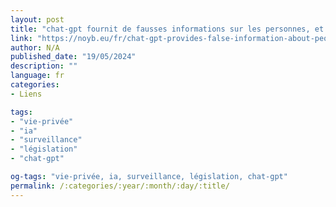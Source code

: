 ```yaml
---
layout: post
title: "chat-gpt fournit de fausses informations sur les personnes, et openai ne peut pas les corriger"
link: "https://noyb.eu/fr/chat-gpt-provides-false-information-about-people-and-openai-cant-correct-it"
author: N/A
published_date: "19/05/2024"
description: ""
language: fr
categories:
- Liens

tags:
- "vie-privée"
- "ia"
- "surveillance"
- "législation"
- "chat-gpt"

og-tags: "vie-privée, ia, surveillance, législation, chat-gpt"
permalink: /:categories/:year/:month/:day/:title/
---
```

